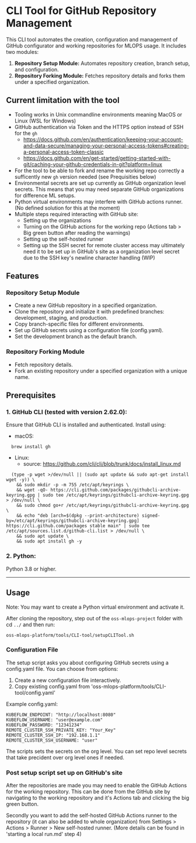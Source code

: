 # CLI Tool for GitHub Repository Management
This CLI tool automates the creation, configuration and management of GitHub configurator and working repositories for MLOPS usage. It includes two modules:

1. **Repository Setup Module:** Automates repository creation, branch setup, and configuration.
2. **Repository Forking Module:** Fetches repository details and forks them under a specified organization.

## Current limitation with the tool

- Tooling works in Unix commandline environments meaning MacOS or Linux (WSL for Windows)
- GitHub authentication via Token and the HTTPS option instead of SSH for the `gh`
	- https://docs.github.com/en/authentication/keeping-your-account-and-data-secure/managing-your-personal-access-tokens#creating-a-personal-access-token-classic
	- https://docs.github.com/en/get-started/getting-started-with-git/caching-your-github-credentials-in-git?platform=linux
- For the tool to be able to fork and rename the working repo correctly a sufficently new `gh` version needed (see Prequisities below)
- Environmental secrets are set up currently as GitHub organization level secrets. This means that you may need separate GitHub organizations for difference ML setups.
- Python virtual environments may interfere with GitHub actions runner. (No defined solution for this at the moment)
- Multiple steps required interacting with GitHub site:
    - Setting up the organizations
    - Turning on the GitHub actions for the working repo (Actions tab > Big green button after reading the warnings)
    - Setting up the self-hosted runner
    - Setting up the SSH secret for remote cluster access may ultimately need it to be set up in GitHub's site as a organization level secret due to the SSH key's newline character handling (WIP)

## Features

### Repository Setup Module

- Create a new GitHub repository in a specified organization.
- Clone the repository and initialize it with predefined branches: development, staging, and production.
- Copy branch-specific files for different environments.
- Set up GitHub secrets using a configuration file (config.yaml).
- Set the development branch as the default branch.

### Repository Forking Module

- Fetch repository details.
- Fork an existing repository under a specified organization with a unique name.

## Prerequisites

### 1. GitHub CLI (tested with version 2.62.0):

Ensure that GitHub CLI is installed and authenticated.
Install using:
- macOS:
```
  brew install gh
 ```
- Linux:
	- source: https://github.com/cli/cli/blob/trunk/docs/install_linux.md 	
```
  (type -p wget >/dev/null || (sudo apt update && sudo apt-get install wget -y)) \
	&& sudo mkdir -p -m 755 /etc/apt/keyrings \
	&& wget -qO- https://cli.github.com/packages/githubcli-archive-keyring.gpg | sudo tee /etc/apt/keyrings/githubcli-archive-keyring.gpg > /dev/null \
	&& sudo chmod go+r /etc/apt/keyrings/githubcli-archive-keyring.gpg \
	&& echo "deb [arch=$(dpkg --print-architecture) signed-by=/etc/apt/keyrings/githubcli-archive-keyring.gpg] https://cli.github.com/packages stable main" | sudo tee /etc/apt/sources.list.d/github-cli.list > /dev/null \
	&& sudo apt update \
	&& sudo apt install gh -y
```

### 2. Python:

Python 3.8 or higher.

-----

## Usage

Note: You may want to create a Python virtual environment and activate it.

After cloning the repository, step out of the `oss-mlops-project` folder with cd `../` and then run:

```
oss-mlops-platform/tools/CLI-tool/setupCLITool.sh
```

### Configuration File

The setup script asks you about configuring GitHub secrets using a config.yaml file. You can choose from options:

1. Create a new configuration file interactively.
2. Copy existing config.yaml from 'oss-mlops-platform/tools/CLI-tool/config.yaml'

Example config.yaml:
```
KUBEFLOW_ENDPOINT: "http://localhost:8080"
KUBEFLOW_USERNAME: "user@example.com"
KUBEFLOW_PASSWORD: "12341234"
REMOTE_CLUSTER_SSH_PRIVATE_KEY: "Your_Key"
REMOTE_CLUSTER_SSH_IP: "192.168.1.1"
REMOTE_CLUSTER_SSH_USERNAME: "user"
```

The scripts sets the secrets on the org level. You can set repo level secrets that take precident over org level ones if needed.

### Post setup script set up on GitHub's site

After the repositories are made you may need to enable the GitHub Actions for the working repository.
This can be done from the GitHub site by navigating to the working repository and it's Actions tab and clicking the big green button.

Secondly you want to add the self-hosted GitHub Actions runner to the repository (it can also be added to whole organization) from Settings > Actions > Runner > New self-hosted runner. (More details can be found in 'starting a local run.md' step 4)
